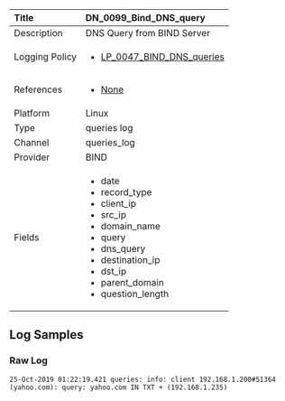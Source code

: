 | Title          | DN_0099_Bind_DNS_query       |
|:---------------|:------------------|
| Description    | DNS Query from BIND Server |
| Logging Policy | <ul><li>[LP_0047_BIND_DNS_queries](../Logging_Policies/LP_0047_BIND_DNS_queries.md)</li></ul> |
| References     | <ul><li>[None](None)</li></ul> |
| Platform       | Linux    |
| Type           | queries log        |
| Channel        | queries_log     |
| Provider       | BIND    |
| Fields         | <ul><li>date</li><li>record_type</li><li>client_ip</li><li>src_ip</li><li>domain_name</li><li>query</li><li>dns_query</li><li>destination_ip</li><li>dst_ip</li><li>parent_domain</li><li>question_length</li></ul> |


## Log Samples

### Raw Log

```
25-Oct-2019 01:22:19.421 queries: info: client 192.168.1.200#51364 (yahoo.com): query: yahoo.com IN TXT + (192.168.1.235)

```




